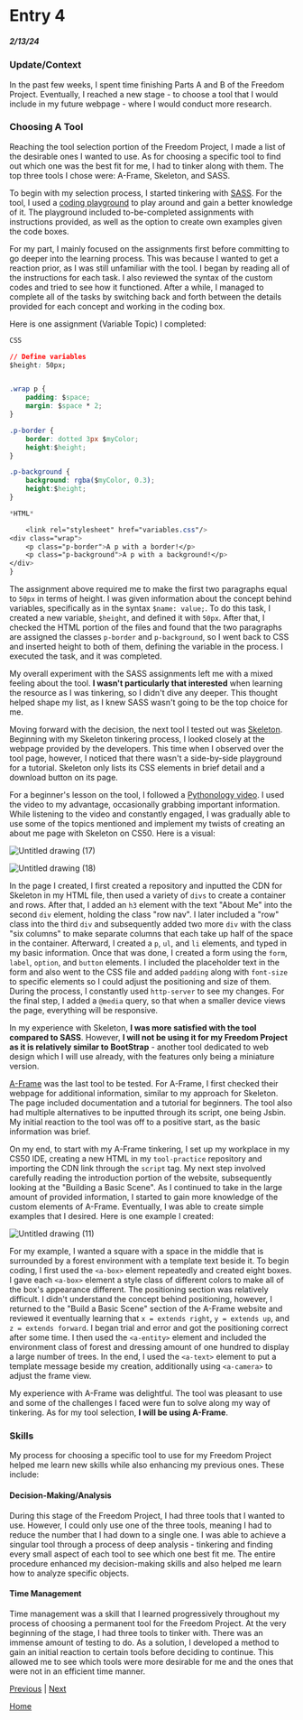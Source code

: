 # Entry 4
##### 2/13/24

### Update/Context

In the past few weeks, I spent time finishing Parts A and B of the Freedom Project. Eventually, I reached a new stage - to choose a tool that I would include in my future webpage - where I would conduct more research.

### Choosing A Tool

Reaching the tool selection portion of the Freedom Project, I made a list of the desirable ones I wanted to use. As for choosing a specific tool to find out which one was the best fit for me, I had to tinker along with them. The top three tools I chose were: A-Frame, Skeleton, and SASS.

To begin with my selection process, I started tinkering with [SASS](https://sass-lang.com/). For the tool, I used a [coding playground](https://www.codingame.com/playgrounds/166/sass) to play around and gain a better knowledge of it. The playground included to-be-completed assignments with instructions provided, as well as the option to create own examples given the code boxes.

For my part, I mainly focused on the assignments first before committing to go deeper into the learning process. This was because I wanted to get a reaction prior, as I was still unfamiliar with the tool. I began by reading all of the instructions for each task. I also reviewed the syntax of the custom codes and tried to see how it functioned. After a while, I managed to complete all of the tasks by switching back and forth between the details provided for each concept and working in the coding box.

Here is one assignment (Variable Topic) I completed:

``` CSS & HTML
CSS

// Define variables
$height: 50px;


.wrap p {
	padding: $space;
	margin: $space * 2;
}

.p-border {
	border: dotted 3px $myColor;
	height:$height;
}

.p-background {
	background: rgba($myColor, 0.3);
	height:$height;
}

*HTML*

    <link rel="stylesheet" href="variables.css"/>
<div class="wrap">
	<p class="p-border">A p with a border!</p>
	<p class="p-background">A p with a background!</p>
</div>
}
```

The assignment above required me to make the first two paragraphs equal to `50px` in terms of height. I was given information about the concept behind variables, specifically as in the syntax `$name: value;`. To do this task, I created a new variable, `$height`, and defined it with `50px`. After that, I checked the HTML portion of the files and found that the two paragraphs are assigned the classes `p-border` and `p-background`, so I went back to CSS and inserted height to both of them, defining the variable in the process. I executed the task, and it was completed.

My overall experiment with the SASS assignments left me with a mixed feeling about the tool. **I wasn't particularly that interested** when learning the resource as I was tinkering, so I didn't dive any deeper. This thought helped shape my list, as I knew SASS wasn't going to be the top choice for me.

Moving forward with the decision, the next tool I tested out was [Skeleton](http://getskeleton.com/). Beginning with my Skeleton tinkering process, I looked closely at the webpage provided by the developers. This time when I observed over the tool page, however, I noticed that there wasn't a side-by-side playground for a tutorial. Skeleton only lists its CSS elements in brief detail and a download button on its page.

For a beginner's lesson on the tool, I followed a [Pythonology video](https://www.youtube.com/watch?v=v4UC9emY9KA). I used the video to my advantage, occasionally grabbing important information. While listening to the video and constantly engaged, I was gradually able to use some of the topics mentioned and implement my twists of creating an about me page with Skeleton on CS50. Here is a visual:

![Untitled drawing (17)](https://github.com/joez2450/sep10-freedom-project/assets/146861465/e19e23e0-0e57-4270-8948-511637ba9a3c)

![Untitled drawing (18)](https://github.com/joez2450/sep10-freedom-project/assets/146861465/63327c5a-8298-4f36-97eb-87b2157f4d70)

In the page I created, I first created a repository and inputted the CDN for Skeleton in my HTML file, then used a variety of `divs` to create a container and rows. After that, I added an `h3` element with the text "About Me" into the second `div` element, holding the class "row nav". I later included a "row" class into the third `div` and subsequently added two more `div` with the class "six columns" to make separate columns that each take up half of the space in the container. Afterward, I created a `p`, `ul`, and `li` elements, and typed in my basic information. Once that was done, I created a form using the `form`,   `label`, `option`, and `button` elements. I included the placeholder text in the form and also went to the CSS file and added `padding` along with `font-size` to specific elements so I could adjust the positioning and size of them. During the process, I constantly used `http-server` to see my changes. For the final step, I added a `@media` query, so that when a smaller device views the page, everything will be responsive.


In my experience with Skeleton, **I was more satisfied with the tool compared to SASS**. However, **I will not be using it for my Freedom Project as it is relatively similar to BootStrap** - another tool dedicated to web design which I will use already, with the features only being a miniature version.

[A-Frame](https://aframe.io/) was the last tool to be tested. For A-Frame, I first checked their webpage for additional information, similar to my approach for Skeleton. The page included documentation and a tutorial for beginners. The tool also had multiple alternatives to be inputted through its script, one being Jsbin. My initial reaction to the tool was off to a positive start, as the basic information was brief.

On my end, to start with my A-Frame tinkering, I set up my workplace in my CS50 IDE, creating a new HTML in my `tool-practice` repository and importing the CDN link through the `script` tag. My next step involved carefully reading the introduction portion of the website, subsequently looking at the "Building a Basic Scene". As I continued to take in the large amount of provided information, I started to gain more knowledge of the custom elements of A-Frame. Eventually, I was able to create simple examples that I desired. Here is one example I created:

![Untitled drawing (11)](https://github.com/joez2450/sep10-freedom-project/assets/146861465/409702bb-f1ae-4348-b0b9-722bcd0f18fc)

For my example, I wanted a square with a space in the middle that is surrounded by a forest environment with a template text beside it. To begin coding, I first used the `<a-box>` element repeatedly and created eight boxes. I gave each `<a-box>` element a style class of different colors to make all of the box's appearance different. The positioning section was relatively difficult. I didn't understand the concept behind positioning, however, I returned to the "Build a Basic Scene" section of the A-Frame website and reviewed it eventually learning that `x = extends right`, `y = extends up`, and `z = extends forward`. I began trial and error and got the positioning correct after some time. I then used the `<a-entity>` element and included the environment class of forest and dressing amount of one hundred to display a large number of trees. In the end, I used the `<a-text>` element to put a template message beside my creation, additionally using `<a-camera>` to adjust the frame view.


My experience with A-Frame was delightful. The tool was pleasant to use and some of the challenges I faced were fun to solve along my way of tinkering. As for my tool selection, **I will be using A-Frame**.

### Skills
My process for choosing a specific tool to use for my Freedom Project helped me learn new skills while also enhancing my previous ones. These include:

#### Decision-Making/Analysis
 During this stage of the Freedom Project, I had three tools that I wanted to use. However, I could only use one of the three tools, meaning I had to reduce the number that I had down to a single one. I was able to achieve a singular tool through a process of deep analysis - tinkering and finding every small aspect of each tool to see which one best fit me. The entire procedure enhanced my decision-making skills and also helped me learn how to analyze specific objects.

#### Time Management
Time management was a skill that I learned progressively throughout my process of choosing a permanent tool for the Freedom Project. At the very beginning of the stage, I had three tools to tinker with. There was an immense amount of testing to do. As a solution, I developed a method to gain an initial reaction to certain tools before deciding to continue. This allowed me to see which tools were more desirable for me and the ones that were not in an efficient time manner.



[Previous](entry03.md) | [Next](entry05.md)

[Home](../README.md)
